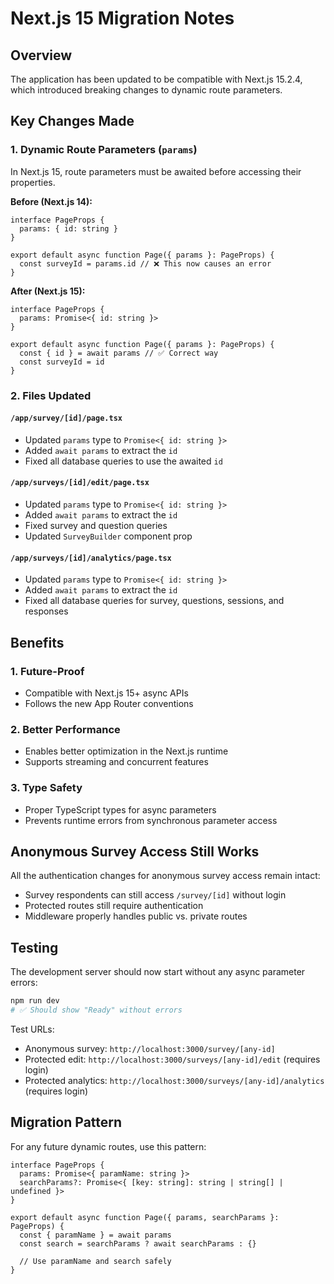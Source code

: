 # Next.js 15 Migration Notes

## Overview
The application has been updated to be compatible with Next.js 15.2.4, which introduced breaking changes to dynamic route parameters.

## Key Changes Made

### 1. Dynamic Route Parameters (`params`)
In Next.js 15, route parameters must be awaited before accessing their properties.

**Before (Next.js 14):**
```tsx
interface PageProps {
  params: { id: string }
}

export default async function Page({ params }: PageProps) {
  const surveyId = params.id // ❌ This now causes an error
}
```

**After (Next.js 15):**
```tsx
interface PageProps {
  params: Promise<{ id: string }>
}

export default async function Page({ params }: PageProps) {
  const { id } = await params // ✅ Correct way
  const surveyId = id
}
```

### 2. Files Updated

#### `/app/survey/[id]/page.tsx`
- Updated `params` type to `Promise<{ id: string }>`
- Added `await params` to extract the `id`
- Fixed all database queries to use the awaited `id`

#### `/app/surveys/[id]/edit/page.tsx`
- Updated `params` type to `Promise<{ id: string }>`
- Added `await params` to extract the `id`
- Fixed survey and question queries
- Updated `SurveyBuilder` component prop

#### `/app/surveys/[id]/analytics/page.tsx`
- Updated `params` type to `Promise<{ id: string }>`
- Added `await params` to extract the `id`
- Fixed all database queries for survey, questions, sessions, and responses

## Benefits

### 1. **Future-Proof**
- Compatible with Next.js 15+ async APIs
- Follows the new App Router conventions

### 2. **Better Performance**
- Enables better optimization in the Next.js runtime
- Supports streaming and concurrent features

### 3. **Type Safety**
- Proper TypeScript types for async parameters
- Prevents runtime errors from synchronous parameter access

## Anonymous Survey Access Still Works

All the authentication changes for anonymous survey access remain intact:
- Survey respondents can still access `/survey/[id]` without login
- Protected routes still require authentication
- Middleware properly handles public vs. private routes

## Testing

The development server should now start without any async parameter errors:

```bash
npm run dev
# ✅ Should show "Ready" without errors
```

Test URLs:
- Anonymous survey: `http://localhost:3000/survey/[any-id]`
- Protected edit: `http://localhost:3000/surveys/[any-id]/edit` (requires login)
- Protected analytics: `http://localhost:3000/surveys/[any-id]/analytics` (requires login)

## Migration Pattern

For any future dynamic routes, use this pattern:

```tsx
interface PageProps {
  params: Promise<{ paramName: string }>
  searchParams?: Promise<{ [key: string]: string | string[] | undefined }>
}

export default async function Page({ params, searchParams }: PageProps) {
  const { paramName } = await params
  const search = searchParams ? await searchParams : {}
  
  // Use paramName and search safely
}
```
